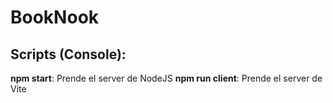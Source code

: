 # BookNook

## Scripts (Console):
**npm start**: Prende el server de NodeJS
**npm run client**: Prende el server de Vite
